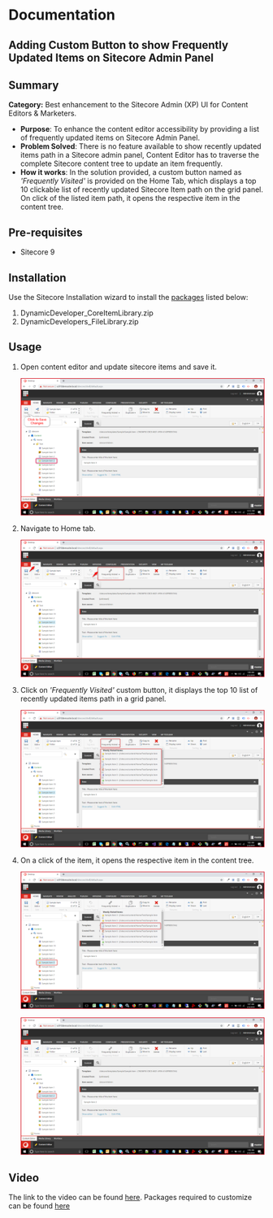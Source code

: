 
# Documentation

## **Adding Custom Button to show Frequently Updated Items on Sitecore Admin Panel**


## Summary

**Category:** Best enhancement to the Sitecore Admin (XP) UI for Content Editors & Marketers.

 - **Purpose**: To enhance the content editor accessibility by providing a list of frequently updated items on Sitecore Admin Panel.
 - **Problem Solved**:  There is no feature available to show recently updated items path in a Sitecore admin panel, Content Editor has to traverse the complete Sitecore content tree to update an item frequently.
 - **How it works**: In the solution provided, a custom button named as *'Frequently Visited'* is provided on the Home Tab, which displays a top 10 clickable list of recently updated Sitecore Item path on the grid panel. On click of the listed item path, it opens the respective item in the content tree.

## Pre-requisites

 - Sitecore 9

## Installation

 Use the Sitecore Installation wizard to install the  [packages](https://github.com/Sitecore-Hackathon/2019-Dynamic-Developers/tree/master/sc.package) listed below:

 1. DynamicDeveloper_CoreItemLibrary.zip
 2. DynamicDevelopers_FileLibrary.zip


## Usage

 1. Open content editor and update sitecore items and save it.	
 
	![Content Editor](images/dd_contenteditor.png?raw=true "Content Editor")
		 
 2. Navigate to Home tab.
 
    ![Content Editor](images/dd_contenteditor_home.png?raw=true "Content Editor")
	
 3. Click on *'Frequently Visited'* custom button, it displays the top 10 list of recently updated items path in a grid panel.
 
	![Content Editor](images/dd_contenteditor_list.png?raw=true "Content Editor")
  
 4. On a click of the item, it opens the respective item in the content tree.
 
	![Content Editor](images/dd_contenteditor_list_selected.png?raw=true "Content Editor")

	![Content Editor](images/dd_contenteditor_list_final.png?raw=true "Content Editor")

## Video

The link to the video can be found [here](https://www.youtube.com/watch?v=JCvvcZ8JnF4).
Packages required to customize can be found [here](https://github.com/Sitecore-Hackathon/2019-Dynamic-Developers/tree/master/sc.package)